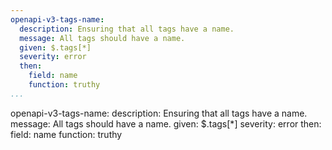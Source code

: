```yaml
---
openapi-v3-tags-name:
  description: Ensuring that all tags have a name.
  message: All tags should have a name.
  given: $.tags[*]
  severity: error
  then:
    field: name
    function: truthy
...
```

openapi-v3-tags-name:
  description: Ensuring that all tags have a name.
  message: All tags should have a name.
  given: $.tags[*]
  severity: error
  then:
    field: name
    function: truthy
